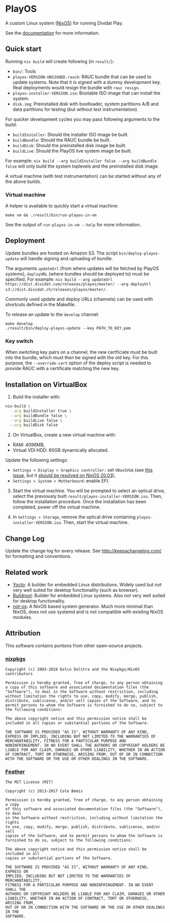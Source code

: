 # PlayOS

A custom Linux system ([NixOS](https://nixos.org/)) for running Dividat Play.

See the [documentation](docs/arch) for more information.

## Quick start

Running `nix build` will create following (in `result/`):

- `bin/`: Tools
- `playos-VERSION-UNSIGNED.raucb`: RAUC bundle that can be used to update systems. Note that it is signed with a dummy development key. Real deployments would resign the bundle with `rauc resign`.
- `playos-installer-VERSION.iso`: Bootable ISO image that can install the system.
- `disk.img`: Preinstalled disk with bootloader, system partitions A/B and data partitions for testing (but without test instrumentation).

For quicker development cycles you may pass following arguments to the build:

- `buildInstaller`: Should the installer ISO image be built.
- `buildBundle`: Should the RAUC bundle be built.
- `buildDisk`: Should the preinstalled disk image be built.
- `buildLive`: Should the PlayOS live system image be built.

For example: `nix build --arg buildInstaller false --arg buildBundle false` will only build the system toplevels and the preinstalled disk image.

A virtual machine (with test instrumentation) can be started without any of the above builds.

### Virtual machine

A helper is available to quickly start a virtual machine:

```
make vm && ./result/bin/run-playos-in-vm
```

See the output of `run-playos-in-vm --help` for more information.

## Deployment

Update bundles are hosted on Amazon S3. The script `bin/deploy-playos-update` will handle signing and uploading of bundle.

The arguments `updateUrl` (from where updates will be fetched by PlayOS systems), `deployURL` (where bundles should be deployed to) must be specified. For example: `nix build --arg updateUrl https://dist.dividat.com/releases/playos/master/ --arg deployUrl s3://dist.dividat.ch/releases/playos/master/`.

Commonly used update and deploy URLs (channels) can be used with shortcuts defined in the Makefile.

To release an update to the `develop` channel:

```
make develop
./result/bin/deploy-playos-update --key PATH_TO_KEY.pem
```

### Key switch

When switching key pairs on a channel, the new certficiate must be built into the bundle, which must then be signed with the old key. For this purpose, the `--override-cert` option of the deploy script is needed to provide RAUC with a certificate matching the new key.

## Installation on VirtualBox

1. Build the installer with:

```sh
nix-build \
  --arg buildInstaller true \
  --arg buildBundle false \
  --arg buildLive false \
  --arg buildDisk false
```

2. On VirtualBox, create a new virtual machine with:

- RAM: 4096MB,
- Virtual VDI HDD: 60GB dynamically allocated.

Update the following settings:

- `Settings > Display > Graphics controller:` set `VBoxSVGA` (see [this issue](https://discourse.nixos.org/t/trying-to-fix-very-poor-virtualbox-install-experience/2488), but it [should be resolved on NixOS 20.03](https://github.com/NixOS/nixpkgs/commit/58d0134da072548eb66d9313ad629e4dffddfd9d)),
- `Settings > System > Motherboard`: enable EFI.

3. Start the virtual machine. You will be prompted to select an optical drive,
   select the previously built `result/playos-installer-VERSION.iso`. Then,
   follow the installation procedure. Once the installation has been completed,
   power off the virtual machine.

4. In `Settings > Storage`, remove the optical drive containing
   `playos-installer-VERSION.iso`. Then, start the virtual machine.

## Change Log

Update the change log for every release. See http://keepachangelog.com/ for formatting and conventions.

## Related work

- [Yocto](https://www.yoctoproject.org/): A builder for embedded Linux distributions. Widely used but not very well suited for desktop functionality (such as browser).
- [Buildroot](https://buildroot.org/): Builder for embedded Linux systems. Also not very well suited for desktop functionality.
- [not-os](https://github.com/cleverca22/not-os): A NixOS based system generator. Much more minimal than NixOS, does not use systemd and is not compatible with existing NixOS modules.

## Attribution

This software contains portions from other open-source projects.

### [nixpkgs](https://github.com/NixOS/nixpkgs)

```
Copyright (c) 2003-2018 Eelco Dolstra and the Nixpkgs/NixOS contributors

Permission is hereby granted, free of charge, to any person obtaining
a copy of this software and associated documentation files (the
"Software"), to deal in the Software without restriction, including
without limitation the rights to use, copy, modify, merge, publish,
distribute, sublicense, and/or sell copies of the Software, and to
permit persons to whom the Software is furnished to do so, subject to
the following conditions:

The above copyright notice and this permission notice shall be
included in all copies or substantial portions of the Software.

THE SOFTWARE IS PROVIDED "AS IS", WITHOUT WARRANTY OF ANY KIND,
EXPRESS OR IMPLIED, INCLUDING BUT NOT LIMITED TO THE WARRANTIES OF
MERCHANTABILITY, FITNESS FOR A PARTICULAR PURPOSE AND
NONINFRINGEMENT. IN NO EVENT SHALL THE AUTHORS OR COPYRIGHT HOLDERS BE
LIABLE FOR ANY CLAIM, DAMAGES OR OTHER LIABILITY, WHETHER IN AN ACTION
OF CONTRACT, TORT OR OTHERWISE, ARISING FROM, OUT OF OR IN CONNECTION
WITH THE SOFTWARE OR THE USE OR OTHER DEALINGS IN THE SOFTWARE.
```

### [Feather](https://feathericons.com/)

```
The MIT License (MIT)

Copyright (c) 2013-2017 Cole Bemis

Permission is hereby granted, free of charge, to any person obtaining a copy
of this software and associated documentation files (the "Software"), to deal
in the Software without restriction, including without limitation the rights
to use, copy, modify, merge, publish, distribute, sublicense, and/or sell
copies of the Software, and to permit persons to whom the Software is
furnished to do so, subject to the following conditions:

The above copyright notice and this permission notice shall be included in all
copies or substantial portions of the Software.

THE SOFTWARE IS PROVIDED "AS IS", WITHOUT WARRANTY OF ANY KIND, EXPRESS OR
IMPLIED, INCLUDING BUT NOT LIMITED TO THE WARRANTIES OF MERCHANTABILITY,
FITNESS FOR A PARTICULAR PURPOSE AND NONINFRINGEMENT. IN NO EVENT SHALL THE
AUTHORS OR COPYRIGHT HOLDERS BE LIABLE FOR ANY CLAIM, DAMAGES OR OTHER
LIABILITY, WHETHER IN AN ACTION OF CONTRACT, TORT OR OTHERWISE, ARISING FROM,
OUT OF OR IN CONNECTION WITH THE SOFTWARE OR THE USE OR OTHER DEALINGS IN THE
SOFTWARE.
```
